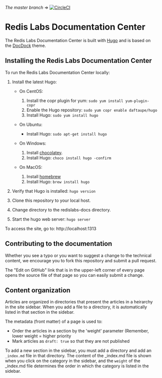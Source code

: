 _The master branch_ => [![CircleCI](https://circleci.com/gh/RedisLabs/redislabs-docs/tree/master.svg?style=svg)](https://circleci.com/gh/RedisLabs/redislabs-docs/tree/master)

# Redis Labs Documentation Center

The Redis Labs Documentation Center is built with [Hugo]( https://gohugo.io/ ) and is based on the [DocDock]( https://github.com/vjeantet/hugo-theme-docdock.git ) theme.

## Installing the Redis Labs Documentation Center

To run the Redis Labs Documentation Center locally:

1. Install the latest Hugo:

    * On CentOS:

        1. Install the copr plugin for yum: `sudo yum install yum-plugin-copr`
        1. Enable the Hugo repository: `sudo yum copr enable daftaupe/hugo`
        1. Install Hugo: `sudo yum install hugo`

    * On Ubuntu:
    
        * Install Hugo: `sudo apt-get install hugo`

    * On Windows:

        1. Install [chocolatey](https://chocolatey.org/install).
        1. Install Hugo: `choco install hugo -confirm`
        
    * On MacOS:

        1. Install [homebrew](https://brew.sh/)
        2. Install Hugo: `brew install hugo`

1. Verify that Hugo is installed: `hugo version`
1. Clone this repository to your local host.
1. Change directory to the redislabs-docs directory.
1. Start the hugo web server: `hugo server`

To access the site, go to: http://localhost:1313

<!-- ## Staging

Version branches are automatically built to https://docs.Redis Labs.co.

When you commit a change to any other branch, the site is built to the staging directory  so you can preview and share your changes before publishing them in the official public documentation.

Your staging website is available at: https://docs.Redis Labs.co/staging/<branch_name>

Don't worry about cluttering - staging websites are automatically removed after 21 days.

## Publishing

Official version documentation is published through the version build branches (for example 4.3.0-build).

The master branch is published to https://docs.Redis Labs.co/staging/dev and represents the latest documentation for the latest publicly available release. This branch is published to the latest official version site once a day.

The next branch is published to https://docs.Redis Labs.co/staging/next and represents the latest documentation for the upcoming release. This branch is published to the community documentation site https://docs.Redis Labs.co/community each time a community milestone is released. -->

## Contributing to the documentation

Whether you see a typo or you want to suggest a change to the technical content, we encourage you to fork this repository and submit a pull request.

The "Edit on GitHub" link that is in the upper-left corner of every page opens the source file of that page so you can easily submit a change.

## Content organization

Articles are organized in directories that present the articles in a heirarchy in the site sidebar. When you add a file to a directory, it is automatically listed in that section in the sidebar.

The metadata (front matter) of a page is used to:

* Order the articles in a section by the 'weight' parameter (Remember, lower weight = higher priority
* Mark articles as `draft: true` so that they are not published

To add a new section in the sidebar, you must add a directory and add an `_index.md` file in that directory. The content of the _index.md file is shown when you click on the category in the sidebar, and the `weight` of the _index.md file determines the order in which the category is listed in the sidebar.

<!-- ## Link to latest 

To create a link that will always direct to the latest version of the docs use 'latest/' syntax:
```
[Latest home page](http://docs.Redis Labs.co/latest)
```
Goes to: `http://docs.Redis Labs.co/<latest_version_number>`

For example: [Latest home page](http://docs.Redis Labs.co/latest)

## Markdown

For more information about markdown syntax, see the [cheatsheet](http://www.redislabs.com/docs/latest/cheatsheet). -->
